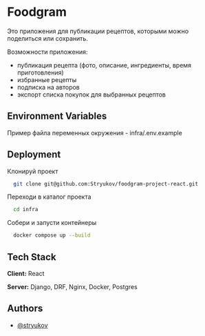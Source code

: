 #  Foodgram
Это приложения для публикации рецептов, которыми можно поделиться или сохранить. 

Возможности приложения: 
- публикация рецепта (фото, описание, ингредиенты, время приготовления)
- избранные рецепты
- подписка на авторов
- экспорт списка покупок для выбранных рецептов

## Environment Variables
Пример файла переменных окружения - infra/.env.example

## Deployment

Клонируй проект

```bash
  git clone git@github.com:Stryukov/foodgram-project-react.git
```
Переходи в каталог проекта

```bash
  cd infra
```
Собери и запусти контейнеры

```bash
  docker compose up --build
```

## Tech Stack

**Client:** React

**Server:** Django, DRF, Nginx, Docker, Postgres


## Authors

- [@stryukov](https://www.github.com/stryukov)
